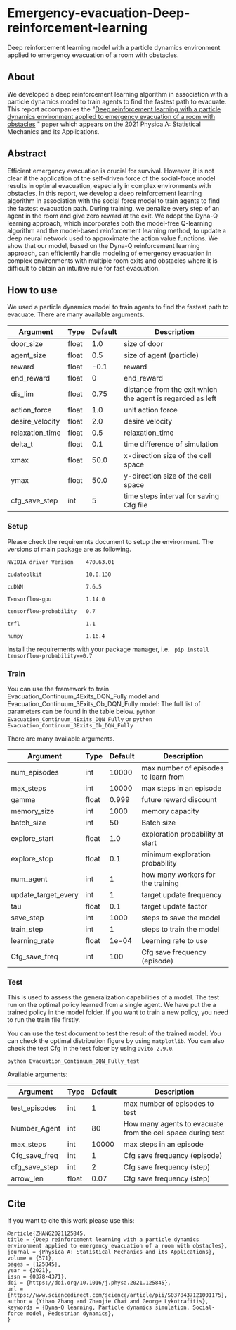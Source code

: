 # Emergency-evacuation-Deep-reinforcement-learning
Deep reinforcement learning model with a particle dynamics environment applied to emergency evacuation of a room with obstacles.

## About
We developed a deep reinforcement learning algorithm in association with a particle dynamics model to train agents to find the fastest path to evacuate. This report accompanies the 
"[Deep reinforcement learning with a particle dynamics environment applied to emergency evacuation of a room with obstacles](https://doi.org/10.1016/j.physa.2021.125845) " paper which appears on the 2021 Physica A: Statistical Mechanics and its Applications.


## Abstract

Efficient emergency evacuation is crucial for survival. However, it is not clear if the application of the self-driven force of the social-force model results in optimal evacuation, especially in complex environments with obstacles. In this report, we develop a deep reinforcement learning algorithm in association with the social force model to train agents to find the fastest evacuation path. During training, we penalize every step of an agent in the room and give zero reward at the exit. We adopt the Dyna-Q learning approach, which incorporates both the model-free Q-learning algorithm and the model-based reinforcement learning method, to update a deep neural network used to approximate the action value functions. We show that our model, based on the Dyna-Q reinforcement learning approach, can efficiently handle modeling of emergency evacuation in complex environments with multiple room exits and obstacles where it is difficult to obtain an intuitive rule for fast evacuation.

## How to use

We used a particle dynamics model to train agents to find the fastest path to evacuate.
There are many available arguments.

| Argument                 | Type     | Default    | Description                                                  |
| ------------------------ | -------- | ---------- | ------------------------------------------------------------ |
| door_size                | float    | 1.0        | size of door                                                 |
| agent_size               | float    | 0.5        | size of agent (particle)                                     |
| reward                   | float    | -0.1       | reward                                                       |
| end_reward               | float    | 0          | end_reward                                                   |
| dis_lim                  | float    | 0.75       | distance from the exit which the agent is regarded as left   |
| action_force             | float    | 1.0        | unit action force                                            |
| desire_velocity          | float    | 2.0        | desire velocity                                              |
| relaxation_time          | float    | 0.5        | relaxation_time                                              |
| delta_t                  | float    | 0.1        | time difference of simulation                                |
| xmax                     | float    | 50.0       | x-direction size of the cell space                           |
| ymax                     | float    | 50.0       | y-direction size of the cell space                           |
| cfg_save_step            | int      | 5          | time steps interval for saving Cfg file                      |



### Setup

Please check the requiremnts document to setup the environment. The versions of main package are as following.

`
NVIDIA driver Verison    470.63.01
`

`
cudatoolkit              10.0.130
`

`
cuDNN                    7.6.5
`

`
Tensorflow-gpu           1.14.0
`

`
tensorflow-probability   0.7
`

`
trfl                     1.1
`

`
numpy                    1.16.4
`

Install the requirements with your package manager, i.e.  ` pip install tensorflow-probability==0.7`


### Train

You can use the framework to train Evacuation_Continuum_4Exits_DQN_Fully model and Evacuation_Continuum_3Exits_Ob_DQN_Fully model:  The full list of parameters can be found in the table below.
`
python Evacuation_Continuum_4Exits_DQN_Fully
`
or
`
python Evacuation_Continuum_3Exits_Ob_DQN_Fully
`

There are many available arguments.

| Argument                 | Type     | Default    | Description                                                  |
| ------------------------ | -------- | ---------- | ------------------------------------------------------------ |
| num_episodes             | int      | 10000      | max number of episodes to learn from                         |
| max_steps                | int      | 10000      | max steps in an episode                                      |
| gamma                    | float    | 0.999      | future reward discount                                       |
| memory_size              | int      | 1000       | memory capacity                                              |
| batch_size               | int      | 50         | Batch size                                                   |
| explore_start            | float    | 1.0        | exploration probability at start                             |
| explore_stop             | float    | 0.1        | minimum exploration probability                              |
| num_agent                | int      | 1          | how many workers for the training                            |
| update_target_every      | int      | 1          | target update frequency                                      |
| tau                      | float    | 0.1        | target update factor                                         |
| save_step                | int      | 1000       | steps to save the model                                      |
| train_step               | int      | 1          | steps to train the model                                     |
| learning_rate            | float    | 1e-04      | Learning rate to use                                         |
| Cfg_save_freq            | int      | 100        | Cfg save frequency (episode)                                 |



### Test

This is used to assess the generalization capabilities of a model. The test run on the optimal policy learned from a single agent. We have put the a trained policy in the model folder. If you want to train a new policy, you need to run the train file firstly.

You can use the test document to test the result of the trained model. You can check the optimal distribution figure by using `matplotlib`. You can also check the test Cfg in the test folder by using `Ovito 2.9.0`.

`python Evacuation_Continuum_DQN_Fully_test`

Available arguments:

| Argument                 | Type     | Default    | Description                                                  |
| ------------------------ | -------- | ---------- | ------------------------------------------------------------ |
| test_episodes            | int      | 1          | max number of episodes to test                               |
| Number_Agent             | int      | 80         | How many agents to evacuate from the cell space during test  |
| max_steps                | int      | 10000      | max steps in an episode                                      |
| Cfg_save_freq            | int      | 1          | Cfg save frequency (episode)                                 |
| cfg_save_step            | int      | 2          | Cfg save frequency (step)                                    |
| arrow_len                | float    | 0.07       | Cfg save frequency (step)                                    |

## Cite

If you want to cite this work please use this:
```
@article{ZHANG2021125845,
title = {Deep reinforcement learning with a particle dynamics environment applied to emergency evacuation of a room with obstacles},
journal = {Physica A: Statistical Mechanics and its Applications},
volume = {571},
pages = {125845},
year = {2021},
issn = {0378-4371},
doi = {https://doi.org/10.1016/j.physa.2021.125845},
url = {https://www.sciencedirect.com/science/article/pii/S0378437121001175},
author = {Yihao Zhang and Zhaojie Chai and George Lykotrafitis},
keywords = {Dyna-Q learning, Particle dynamics simulation, Social-force model, Pedestrian dynamics},
}
```

